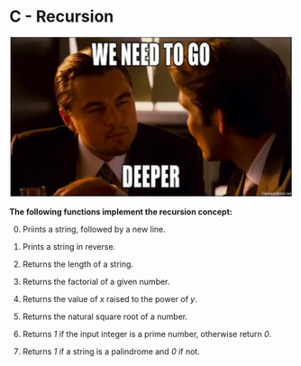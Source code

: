 # C - Recursion
![snapshot](Snapshot.PNG)  

**The following functions implement the recursion concept:**

0. Priints a string, followed by a new line.

1. Prints a string in reverse.

2. Returns the length of a string.

3. Returns the factorial of a given number.

4. Returns the value of _x_ raised to the power of _y_.

5. Returns the natural square root of a number.

6. Returns _1_ if the input integer is a prime number, otherwise return _0_.

100. Returns _1_ if a string is a palindrome and _0_ if not.

